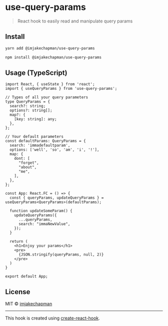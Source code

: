 # use-query-params

> React hook to easily read and manipulate query params

## Install

```bash
yarn add @imjakechapman/use-query-params
```

```bash
npm install @imjakechapman/use-query-params
```

## Usage (TypeScript)

```tsx
import React, { useState } from 'react';
import { useQueryParams } from 'use-query-params';

// Types of all your query parameters
type QueryParams = {
  search?: string;
  options?: string[];
  map?: {
    [key: string]: any;
  },
};

// Your default parameters
const defaultParams: QueryParams = {
  search: 'immadefaultparam',
  options: ['well', 'so', 'am', 'i', '!'],
  map: {
    dont: [
      "forget",
      "about",
      "me",
    ],
  },
};

const App: React.FC = () => {
  const { queryParams, updateQueryParams } = useQueryParams<QueryParams>(defaultParams);

  function updateSomeParam() {
    updateQueryParams({
      ...queryParams,
      search: "immaNewValue",
    });
  }

  return (
    <h1>Enjoy your params</h1>
    <pre>
      {JSON.stringify(queryParams, null, 2)}
    </pre>
  )
}

export default App;
```

## License

MIT © [imjakechapman](https://github.com/imjakechapman)

---

This hook is created using [create-react-hook](https://github.com/hermanya/create-react-hook).
